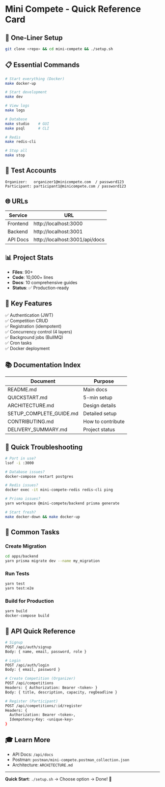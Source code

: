# Mini Compete - Quick Reference Card

## 🚀 One-Liner Setup

```bash
git clone <repo> && cd mini-compete && ./setup.sh
```

## 📋 Essential Commands

```bash
# Start everything (Docker)
make docker-up

# Start development
make dev

# View logs
make logs

# Database
make studio    # GUI
make psql      # CLI

# Redis
make redis-cli

# Stop all
make stop
```

## 🔑 Test Accounts

```
Organizer:   organizer1@minicompete.com  / password123
Participant: participant1@minicompete.com / password123
```

## 🌐 URLs

| Service  | URL                            |
| -------- | ------------------------------ |
| Frontend | http://localhost:3000          |
| Backend  | http://localhost:3001          |
| API Docs | http://localhost:3001/api/docs |

## 📊 Project Stats

- **Files**: 90+
- **Code**: 10,000+ lines
- **Docs**: 10 comprehensive guides
- **Status**: ✅ Production-ready

## 🎯 Key Features

✅ Authentication (JWT)  
✅ Competition CRUD  
✅ Registration (idempotent)  
✅ Concurrency control (4 layers)  
✅ Background jobs (BullMQ)  
✅ Cron tasks  
✅ Docker deployment

## 📚 Documentation Index

| Document                | Purpose           |
| ----------------------- | ----------------- |
| README.md               | Main docs         |
| QUICKSTART.md           | 5-min setup       |
| ARCHITECTURE.md         | Design details    |
| SETUP_COMPLETE_GUIDE.md | Detailed setup    |
| CONTRIBUTING.md         | How to contribute |
| DELIVERY_SUMMARY.md     | Project status    |

## 🐛 Quick Troubleshooting

```bash
# Port in use?
lsof -i :3000

# Database issues?
docker-compose restart postgres

# Redis issues?
docker exec -it mini-compete-redis redis-cli ping

# Prisma issues?
yarn workspace @mini-compete/backend prisma generate

# Start fresh?
make docker-down && make docker-up
```

## 🔧 Common Tasks

### Create Migration

```bash
cd apps/backend
yarn prisma migrate dev --name my_migration
```

### Run Tests

```bash
yarn test
yarn test:e2e
```

### Build for Production

```bash
yarn build
docker-compose build
```

## 📡 API Quick Reference

```bash
# Signup
POST /api/auth/signup
Body: { name, email, password, role }

# Login
POST /api/auth/login
Body: { email, password }

# Create Competition (Organizer)
POST /api/competitions
Headers: { Authorization: Bearer <token> }
Body: { title, description, capacity, regDeadline }

# Register (Participant)
POST /api/competitions/:id/register
Headers: {
  Authorization: Bearer <token>,
  Idempotency-Key: <unique-key>
}
```

## 🎓 Learn More

- API Docs: `/api/docs`
- Postman: `postman/mini-compete.postman_collection.json`
- Architecture: `ARCHITECTURE.md`

---

**Quick Start**: `./setup.sh` → Choose option → Done! 🎉
